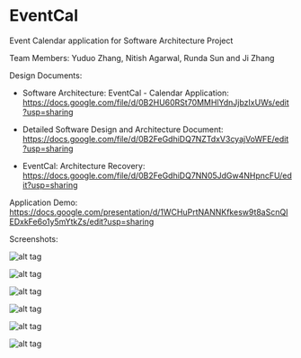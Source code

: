 EventCal
========

Event Calendar application for Software Architecture Project

Team Members:
Yuduo Zhang, Nitish Agarwal, Runda Sun and Ji Zhang


Design Documents:

- Software Architecture: EventCal -  Calendar Application:
https://docs.google.com/file/d/0B2HU60RSt70MMHlYdnJjbzIxUWs/edit?usp=sharing

- Detailed Software Design and  Architecture Document:
https://docs.google.com/file/d/0B2FeGdhiDQ7NZTdxV3cyajVoWFE/edit?usp=sharing

- EventCal: Architecture Recovery:
https://docs.google.com/file/d/0B2FeGdhiDQ7NN05JdGw4NHpncFU/edit?usp=sharing


Application Demo:
https://docs.google.com/presentation/d/1WCHuPrtNANNKfkesw9t8aScnQIEDxkFe6o1y5mYtkZs/edit?usp=sharing


Screenshots:

![alt tag](https://raw.github.com/yuduozhang/EventCal/master/Screenshots/1.png)

![alt tag](https://raw.github.com/yuduozhang/EventCal/master/Screenshots/2.png)

![alt tag](https://raw.github.com/yuduozhang/EventCal/master/Screenshots/3.png)

![alt tag](https://raw.github.com/yuduozhang/EventCal/master/Screenshots/4.png)

![alt tag](https://raw.github.com/yuduozhang/EventCal/master/Screenshots/5.png)

![alt tag](https://raw.github.com/yuduozhang/EventCal/master/Screenshots/6.png)
